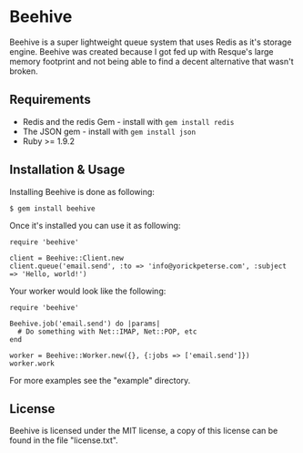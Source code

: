 # Beehive

Beehive is a super lightweight queue system that uses Redis as it's storage engine.
Beehive was created because I got fed up with Resque's large memory footprint and not
being able to find a decent alternative that wasn't broken. 

## Requirements

* Redis and the redis Gem - install with `gem install redis`
* The JSON gem - install with `gem install json`
* Ruby >= 1.9.2

## Installation & Usage

Installing Beehive is done as following:

    $ gem install beehive

Once it's installed you can use it as following:

    require 'beehive'

    client = Beehive::Client.new
    client.queue('email.send', :to => 'info@yorickpeterse.com', :subject => 'Hello, world!')

Your worker would look like the following:

    require 'beehive'

    Beehive.job('email.send') do |params|
      # Do something with Net::IMAP, Net::POP, etc
    end

    worker = Beehive::Worker.new({}, {:jobs => ['email.send']})
    worker.work

For more examples see the "example" directory.

## License

Beehive is licensed under the MIT license, a copy of this license can be found in the file
"license.txt".

